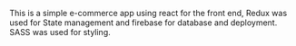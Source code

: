 This is a simple e-commerce app using react for the front end, Redux was used for State management and firebase for database and deployment.
SASS was used for styling.
